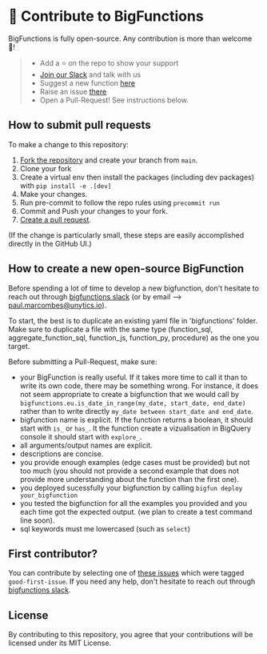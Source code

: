 # 👋 Contribute to BigFunctions

BigFunctions is fully open-source. Any contribution is more than welcome 🤗!

> - Add a ⭐ on the repo to show your support
> - [Join our Slack](https://join.slack.com/t/unytics/shared_invite/zt-1gbv491mu-cs03EJbQ1fsHdQMcFN7E1Q) and talk with us
> - Suggest a new function [here](https://github.com/unytics/bigfunctions/issues/new?assignees=&labels=new-bigfunction&projects=&template=0_new_bigfunction.yaml&title=%5Bnew%5D%3A+%60function_name%28argument1%2C+argument2%29%60)
> - Raise an issue [there](https://github.com/unytics/bigfunctions/issues/new/choose)
> - Open a Pull-Request! See instructions below.


## How to submit pull requests

To make a change to this repository:

1. [Fork the repository](https://docs.github.com/en/get-started/quickstart/fork-a-repo?tool=webui#forking-a-repository) and create your branch from `main`.
2. Clone your fork
3. Create a virtual env then install the packages (including dev packages) with `pip install -e .[dev]`
4. Make your changes.
5. Run pre-commit to follow the repo rules using `precommit run`
6. Commit and Push your changes to your fork.
7. [Create a pull request](https://docs.github.com/en/pull-requests/collaborating-with-pull-requests/proposing-changes-to-your-work-with-pull-requests/creating-a-pull-request-from-a-fork).

(If the change is particularly small, these steps are easily accomplished directly in the GitHub UI.)


## How to create a new open-source BigFunction

Before spending a lot of time to develop a new bigfunction, don't hesitate to reach out through [bigfunctions slack](https://join.slack.com/t/unytics/shared_invite/zt-1gbv491mu-cs03EJbQ1fsHdQMcFN7E1Q) (or by email --> paul.marcombes@unytics.io).

To start, the best is to duplicate an existing yaml file in 'bigfunctions' folder. Make sure to duplicate a file with the same type (function_sql, aggregate_function_sql, function_js, function_py, procedure) as the one you target.

Before submitting a Pull-Request, make sure:

- your BigFunction is really useful. If it takes more time to call it than to write its own code, there may be something wrong. For instance, it does not seem appropriate to create a bigfunction that we would call by `bigfunctions.eu.is_date_in_range(my_date, start_date, end_date)` rather than to write directly `my_date between start_date and end_date`.
- bigfunction name is explicit. If the function returns a boolean, it should start with `is_` or `has_`. It the function create a vizualisation in BigQuery console it should start with `explore_`.
- all arguments/output names are explicit.
- descriptions are concise.
- you provide enough examples (edge cases must be provided) but not too much (you should not provide a second example that does not provide more understanding about the function than the first one).
- you deployed sucessfully your bigfunction by calling `bigfun deploy your_bigfunction`
- you tested the bigfunction for all the examples you provided and you each time got the expected output. (we plan to create a test command line soon).
- sql keywords must me lowercased (such as `select`)


## First contributor?

You can contribute by selecting one of [these issues](https://github.com/unytics/bigfunctions/issues?q=is%3Aissue+is%3Aopen+label%3A%22good+first+issue%22) which were tagged `good-first-issue`. If you need any help, don't hesitate to reach out through [bigfunctions slack](https://join.slack.com/t/unytics/shared_invite/zt-1gbv491mu-cs03EJbQ1fsHdQMcFN7E1Q).


## License
By contributing to this repository, you agree that your contributions will be licensed under its MIT License.
